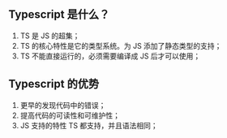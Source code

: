 ## Typescript 是什么？

1. TS 是 JS 的超集；
2. TS 的核心特性是它的类型系统。为 JS 添加了静态类型的支持；
3. TS 不能直接运行的，必须需要编译成 JS 后才可以使用；

## Typescript 的优势

1. 更早的发现代码中的错误；
2. 提高代码的可读性和可维护性；
3. JS 支持的特性 TS 都支持，并且语法相同；

